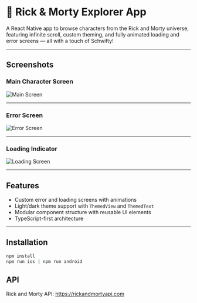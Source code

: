 # 🧪 Rick & Morty Explorer App

A React Native app to browse characters from the Rick and Morty universe, featuring infinite scroll, custom theming, and fully animated loading and error screens — all with a touch of Schwifty!

---

## Screenshots

### Main Character Screen

![Main Screen](https://github.com/user-attachments/assets/60b32581-bd7d-4ba4-b61c-6be869dd538c)


---

### Error Screen

![Error Screen](https://github.com/user-attachments/assets/b7e0d048-263a-4234-bb55-82046d08b29e)

---

### Loading Indicator

![Loading Screen](https://github.com/user-attachments/assets/7c041f3a-21fa-4f30-afe7-d097419f5256)

---

## Features

- Custom error and loading screens with animations
- Light/dark theme support with `ThemedView` and `ThemedText`
- Modular component structure with reusable UI elements
- TypeScript-first architecture

---

## Installation

```bash
npm install
npm run ios | npm run android
```

## API

Rick and Morty API: https://rickandmortyapi.com
